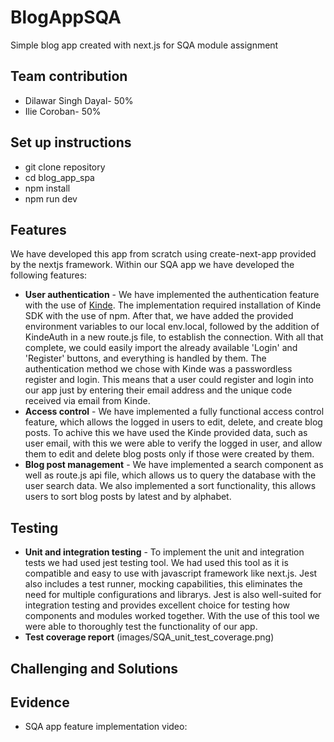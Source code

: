 # BlogAppSQA

Simple blog app created with next.js for SQA module assignment

## Team contribution

- Dilawar Singh Dayal- 50%
- Ilie Coroban- 50%

## Set up instructions

- git clone repository
- cd blog_app_spa
- npm install
- npm run dev

## Features

We have developed this app from scratch using create-next-app provided by the nextjs framework.
Within our SQA app we have developed the following features:

- **User authentication** - We have implemented the authentication feature with the use of [Kinde](https://kinde.com). The implementation required installation of Kinde SDK with the use of npm. After that, we have added the provided environment variables to our local env.local, followed by the addition of KindeAuth in a new route.js file, to establish the connection. With all that complete, we could easily import the already available 'Login' and 'Register' buttons, and everything is handled by them. The authentication method we chose with Kinde was a passwordless register and login. This means that a user could register and login into our app just by entering their email address and the unique code received via email from Kinde.
- **Access control** - We have implemented a fully functional access control feature, which allows the logged in users to edit, delete, and create blog posts. To achive this we have used the Kinde provided data, such as user email, with this we were able to verify the logged in user, and allow them to edit and delete blog posts only if those were created by them.
- **Blog post management** - We have implemented a search component as well as route.js api file, which allows us to query the database with the user search data. We also implemented a sort functionality, this allows users to sort blog posts by latest and by alphabet.

## Testing

- **Unit and integration testing** - To implement the unit and integration tests we had used jest testing tool. We had used this tool as it is compatible and easy to use with javascript framework like next.js. Jest also includes a test runner, mocking capabilities, this eliminates the need for multiple configurations and librarys. Jest is also well-suited for integration testing and provides excellent choice for testing how components and modules worked together. With the use of this tool we were able to thoroughly test the functionality of our app.
- **Test coverage report**
  (images/SQA_unit_test_coverage.png)

## Challenging and Solutions

## Evidence

- SQA app feature implementation video:
